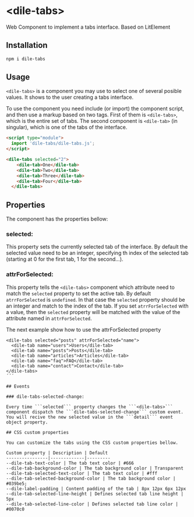 # \<dile-tabs>

Web Component to implement a tabs interface. Based on LitElement

## Installation

```bash
npm i dile-tabs
```

## Usage

```<dile-tabs>``` is a component you may use to select one of several posible values. It shows to the user creating a tabs interface.

To use the  component you need include (or import) the component script, and then use a markup based on two tags. First of them is ```<dile-tabs>```, which is the entire set of tabs. The second component is ```<dile-tab>``` (in singular), which is one of the tabs of the interface.


```html
<script type="module">
  import 'dile-tabs/dile-tabs.js';
</script>

<dile-tabs selected="2">
    <dile-tab>One</dile-tab>
    <dile-tab>Two</dile-tab>
    <dile-tab>Three</dile-tab>
    <dile-tab>Four</dile-tab>
  </dile-tabs>
```

## Properties

The component has the properties bellow:

### selected:

This property sets the currently selected tab of the interface. By default the selected value need to be an integer, specifying th index of the selected tab (starting at 0 for the first tab, 1 for the second...).

### attrForSelected:

This property tells the ```<dile-tabs>``` component which attribute need to match the ```selected``` property to set the active tab. By default ```atrrForSelected``` is ```undefined```. In that case the ```selected``` property should be an integer and match to the index of the tab. If you set ```atrrForSelected``` with a value, then the ```selected``` property will be matched with the value of the attribute named in ```attrForSelected```.

The next example show how to use the attrForSelected property

```
<dile-tabs selected="posts" attrForSelected="name">
  <dile-tab name="users">Users</dile-tab>
  <dile-tab name="posts">Posts</dile-tab>
  <dile-tab name="articles">Articles</dile-tab>
  <dile-tab name="faq">FAQ</dile-tab>
  <dile-tab name="contact">Contact</dile-tab>
</dile-tabs>
´´´

## Events

### dile-tabs-selected-change:

Every time ```selected``` property changes the ```<dile-tabs>``` component dispatch the ```dile-tabs-selected-change``` custom event. You will recive the new selected value in the ```detail``` event object property.

## CSS custom properties

You can customize the tabs using the CSS custom properties bellow.

Custom property | Description | Default
----------------|-------------|---------
--dile-tab-text-color | The tab text color | #666
--dile-tab-background-color | The tab background color | Transparent
--dile-tab-selected-text-color | The tab text color | #fff
--dile-tab-selected-background-color | The tab background color | #039be5;
--dile-label-padding | Content padding of the tab | 8px 12px 6px 12px
--dile-tab-selected-line-height | Defines selected tab line height | 5px
--dile-tab-selected-line-color | Defines selected tab line color | #0070c0
